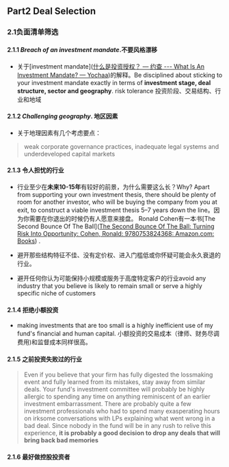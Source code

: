 ## Part2 Deal Selection



### 2.1负面清单筛选

#### 2.1.1 *Breach of an investment mandate*.不要风格漂移

- 关于[investment mandate]([什么是投资授权？ — 约查 --- What Is An Investment Mandate? — Yochaa](https://yochaa.com/what-is-an-investment-mandate))的解释。Be disciplined about sticking to your investment mandate exactly in terms of **investment stage, deal structure, sector and geography**.  risk tolerance 投资阶段、交易结构、行业和地域

#### 2.1.2 *Challenging geography*. 地区因素

- 关于地理因素有几个考虑要点：

> weak corporate governance practices, inadequate legal systems and underdeveloped capital markets

#### 2.1.3 令人担忧的行业

- 行业至少在**未来10-15年**有较好的前景，为什么需要这么长？Why? Apart from supporting your own investment thesis, there should be plenty of room for another investor, who will be buying the company from you at exit, to construct a viable investment thesis 5–7 years down the line。因为你需要在你退出的时候仍有人愿意来接盘。 Ronald Cohen有一本书[The Second Bounce Of The Ball]([The Second Bounce Of The Ball: Turning Risk Into Opportunity: Cohen, Ronald: 9780753824368: Amazon.com: Books](https://www.amazon.com/Second-Bounce-Ball-Turning-Opportunity/dp/0753824361/ref=sr_1_1?crid=1E1UZ70CY8515&keywords=the+second+bounce+of+the+ball&qid=1705291246&sprefix=the+second+bounce+of+the+ball%2Caps%2C1370&sr=8-1)) .

- 避开那些结构特征不佳、没有定价权、进入门槛低或你怀疑可能会永久衰退的行业。
- 避开任何你认为可能保持小规模或服务于高度特定客户的行业avoid any industry that you believe is likely to remain small or serve a highly specific niche of customers

#### 2.1.4 拒绝小额投资

- making investments that are too small is a highly inefficient use of my fund's financial and human capital. 小额投资的交易成本（律师、财务尽调费用)和监督成本同样很高。

#### 2.1.5 之前投资失败过的行业

> Even if you believe that your firm has fully digested the lossmaking event and fully learned from its mistakes, stay away from similar deals. Your fund's investment committee will probably be highly allergic to spending any time on anything reminiscent of an earlier investment embarrassment. There are probably quite a few investment professionals who had to spend many exasperating hours on irksome conversations with LPs explaining what went wrong in a bad deal. Since nobody in the fund will be in any rush to relive this experience, **it is probably a good decision to drop any deals that will bring back bad memories**

#### 2.1.6 最好做控股投资者











